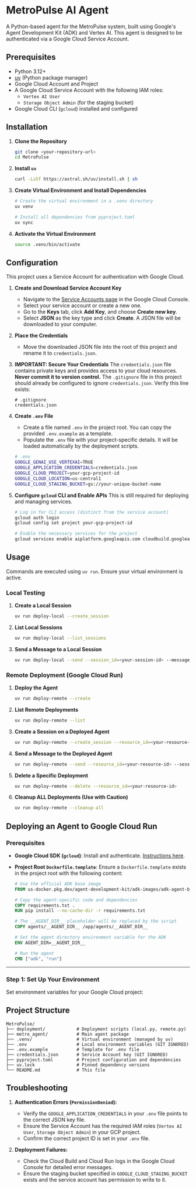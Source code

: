 # MetroPulse AI Agent

A Python-based agent for the MetroPulse system, built using Google's Agent Development Kit (ADK) and Vertex AI. This agent is designed to be authenticated via a Google Cloud Service Account.

## Prerequisites

*   Python 3.12+
*   [uv](https://github.com/astral-sh/uv) (Python package manager)
*   Google Cloud Account and Project
*   A Google Cloud Service Account with the following IAM roles:
    *   `Vertex AI User`
    *   `Storage Object Admin` (for the staging bucket)
*   Google Cloud CLI (`gcloud`) installed and configured

## Installation

1.  **Clone the Repository**
    ```bash
    git clone <your-repository-url>
    cd MetroPulse
    ```

2.  **Install `uv`**
    ```bash
    curl -LsSf https://astral.sh/uv/install.sh | sh
    ```

3.  **Create Virtual Environment and Install Dependencies**
    ```bash
    # Create the virtual environment in a .venv directory
    uv venv

    # Install all dependencies from pyproject.toml
    uv sync
    ```

4.  **Activate the Virtual Environment**
    ```bash
    source .venv/bin/activate
    ```

## Configuration

This project uses a Service Account for authentication with Google Cloud.

1.  **Create and Download Service Account Key**
    *   Navigate to the [Service Accounts page](https://console.cloud.google.com/iam-admin/serviceaccounts) in the Google Cloud Console.
    *   Select your service account or create a new one.
    *   Go to the **Keys** tab, click **Add Key**, and choose **Create new key**.
    *   Select **JSON** as the key type and click **Create**. A JSON file will be downloaded to your computer.

2.  **Place the Credentials**
    *   Move the downloaded JSON file into the root of this project and rename it to `credentials.json`.

3.  **IMPORTANT: Secure Your Credentials**
    The `credentials.json` file contains private keys and provides access to your cloud resources. **Never commit it to version control.** The `.gitignore` file in this project should already be configured to ignore `credentials.json`. Verify this line exists:
    ```gitignore
    # .gitignore
    credentials.json
    ```

4.  **Create `.env` File**
    *   Create a file named `.env` in the project root. You can copy the provided `.env.example` as a template.
    *   Populate the `.env` file with your project-specific details. It will be loaded automatically by the deployment scripts.

    ```bash
    # .env
    GOOGLE_GENAI_USE_VERTEXAI=TRUE
    GOOGLE_APPLICATION_CREDENTIALS=credentials.json
    GOOGLE_CLOUD_PROJECT=your-gcp-project-id
    GOOGLE_CLOUD_LOCATION=us-central1
    GOOGLE_CLOUD_STAGING_BUCKET=gs://your-unique-bucket-name
    ```

5.  **Configure `gcloud` CLI and Enable APIs**
    This is still required for deploying and managing services.
    ```bash
    # Log in for CLI access (distinct from the service account)
    gcloud auth login
    gcloud config set project your-gcp-project-id

    # Enable the necessary services for the project
    gcloud services enable aiplatform.googleapis.com cloudbuild.googleapis.com run.googleapis.com
    ```

## Usage

Commands are executed using `uv run`. Ensure your virtual environment is active.

### Local Testing

1.  **Create a Local Session**
    ```bash
    uv run deploy-local --create_session
    ```

2.  **List Local Sessions**
    ```bash
    uv run deploy-local --list_sessions
    ```

3.  **Send a Message to a Local Session**
    ```bash
    uv run deploy-local --send --session_id=<your-session-id> --message="What is the status of the Express line?"
    ```

### Remote Deployment (Google Cloud Run)

1.  **Deploy the Agent**
    ```bash
    uv run deploy-remote --create
    ```

2.  **List Remote Deployments**
    ```bash
    uv run deploy-remote --list
    ```

3.  **Create a Session on a Deployed Agent**
    ```bash
    uv run deploy-remote --create_session --resource_id=<your-resource-id>
    ```

4.  **Send a Message to the Deployed Agent**
    ```bash
    uv run deploy-remote --send --resource_id=<your-resource-id> --session_id=<your-session-id> --message="Any delays at Central station?"
    ```

5.  **Delete a Specific Deployment**
    ```bash
    uv run deploy-remote --delete --resource_id=<your-resource-id>
    ```

6.  **Cleanup ALL Deployments (Use with Caution)**
    ```bash
    uv run deploy-remote --cleanup-all
    ```

## Deploying an Agent to Google Cloud Run

### Prerequisites

- **Google Cloud SDK (`gcloud`)**: Install and authenticate. [Instructions here](https://cloud.google.com/sdk/docs/install).
- **Project Root `Dockerfile.template`**: Ensure a `Dockerfile.template` exists in the project root with the following content:

    ```Dockerfile
    # Use the official ADK base image
    FROM us-docker.pkg.dev/agent-development-kit/adk-images/adk-agent-base:latest

    # Copy the agent-specific code and dependencies
    COPY requirements.txt .
    RUN pip install --no-cache-dir -r requirements.txt

    # The __AGENT_DIR__ placeholder will be replaced by the script
    COPY agents/__AGENT_DIR__ /app/agents/__AGENT_DIR__

    # Set the agent directory environment variable for the ADK
    ENV AGENT_DIR=__AGENT_DIR__

    # Run the agent
    CMD ["adk", "run"]
    ```

---

### Step 1: Set Up Your Environment

Set environment variables for your Google Cloud project:

## Project Structure

```
MetroPulse/
├── deployment/            # Deployment scripts (local.py, remote.py)
├── metro_agent/           # Main agent package
├── .venv/                 # Virtual environment (managed by uv)
├── .env                   # Local environment variables (GIT IGNORED)
├── .env.example           # Template for .env file
├── credentials.json       # Service Account key (GIT IGNORED)
├── pyproject.toml         # Project configuration and dependencies
├── uv.lock                # Pinned dependency versions
└── README.md              # This file
```

## Troubleshooting

1.  **Authentication Errors (`PermissionDenied`):**
    *   Verify the `GOOGLE_APPLICATION_CREDENTIALS` in your `.env` file points to the correct JSON key file.
    *   Ensure the Service Account has the required IAM roles (`Vertex AI User`, `Storage Object Admin`) in your GCP project.
    *   Confirm the correct project ID is set in your `.env` file.

2.  **Deployment Failures:**
    *   Check the Cloud Build and Cloud Run logs in the Google Cloud Console for detailed error messages.
    *   Ensure the staging bucket specified in `GOOGLE_CLOUD_STAGING_BUCKET` exists and the service account has permission to write to it.